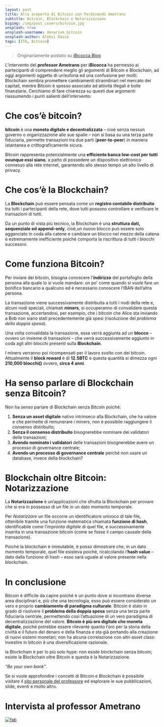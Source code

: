 ```yaml
---
layout: post
title: Alla scoperta di Bitcoin con Ferdinando Ametrano
subtitle: Bitcoin, Blockchain e Notarizzazione
bigimg: /img/post_covers/bitcoin.jpg
unsplash: true
unsplash-username: denarium_bitcoin
unsplash-author: Aleksi Räisä
tags: [ITA, Bitcoin]
---
```


> Originariamente postato su  <a href="http://ibicocca.it/iknow-bitcoin-2/" target="_blank" rel="noopener noreferrer">iBicocca Blog</a>

L’intervento del **professor Ametrano** per **iBicocca** ha permesso ai partecipanti di comprendere meglio gli argomenti di Bitcoin e Blockchain, ad oggi argomenti oggetto di un’euforia ed una confusione per molti: Blockchain sembra promettere cambiamenti straordinari nel mercato dei capitali, mentre Bitcoin è spesso associato ad attività illegali e bolle finanziarie.
Cerchiamo di fare chiarezza su questi due argomenti riassumendo i punti salienti dell’intervento:

# Che cos’è bitcoin?
**bitcoin** è una **moneta digitale e decentralizzata** – cioè senza nessun governo o organizzazione alle sue spalle – non si basa su una terza parte fiduciaria, permette transazioni tra due parti (**peer-to-peer**) in maniera istantanea e crittograficamente sicura.

Bitcoin rappresenta potenzialmente una **efficiente banca low-cost per tutti ovunque essi siano**, a patto di possedere un dispositivo elettronico connesso alla rete internet, garantendo allo stesso tempo un alto livello di privacy.

# Che cos’è la Blockchain?
La **Blockchain** può essere pensata come un **registro contabile distribuito** tra tutti i partecipanti della rete, dove tutti possono controllare e verificare le transazioni di tutti.

Da un punto di vista più tecnico, la Blockchain è una **struttura dati, sequenziale ed append-only**, cioè,un nuovo blocco può essere solo agganciato in coda alla catene e cambiare un blocco nel mezzo della catena è estremamente inefficiente poiché comporta la riscrittura di tutti i blocchi successivi.

# Come funziona Bitcoin?
Per inviare dei bitcoin, bisogna conoscere l’**indirizzo** del portafoglio della persona alla quale lo si vuole mandare: un po’ come quando si vuole fare un bonifico bancario a qualcuno ed è necessario conoscere l’IBAN dell’altra persona.

La transazione viene successivamente distribuita a tutti i nodi della rete e, alcuni nodi speciali, chiamati **miners**, si occuperanno di convalidare questa transazione, accertandosi, per esempio, che i bitcoin che Alice sta inviando a Bob non siano stati precedentemente già spesi (risoluzione del *problema della doppia spesa*).

Una volta convalidata la transazione, essa verrà aggiunta ad un **blocco** – ovvero un insieme di transazioni – che verrà successivamente aggiunto in coda agli altri blocchi presenti sulla **Blockchain**.

I miners verranno poi ricompensati per il lavoro svolto con dei bitcoin. Attualmente il **block reward** è di **12.5BTC** e questa quantità si dimezza ogni **210,000 blocchi()** ovvero, **circa 4 anni**.

# Ha senso parlare di Blockchain senza Bitcoin?
Non ha senso parlare di Blockchain senza Bitcoin poiché:

1. **Senza un asset digitale** nativo intrinseco alla Blockchain, che ha valore e che permette di remunerare i miners, non è possibile raggiungere il consenso distribuito;
2. **Senza il consenso distribuito** bisognerebbe nominare dei validatori delle transazioni;
3. **Avendo nominato i validatori** delle transazioni bisognerebbe avere un processo di governance centrale;
4. **Avendo un processo di governance centrale** perché non usare un database, invece della blockchain?

# Blockchain oltre Bitcoin: Notarizzazione
La **Notarizzazione** è un’applicazioni che sfrutta la Blockchain per provare che si era in possesso di un file in un dato momento temporale.

Per *Notarizzare* un file occorre un identificatore univoco di tale file, ottenibile tramite una funzione matematica chiamata **funzione di hash**, identificabile come l’*impronta digitale* di quel file, e successivamente inserita in una transazione bitcoin (come se fosse il campo causale della transazione).

Poiché la blockchain è immutabile, è posso dimostrare che, in un dato momento temporale, quel file esisteva poiché, ricalcolando l’**hash value** – dato dalla funzione di hash – esso sarà uguale al valore presente nella blockchain.

# In conclusione
Bitcoin è difficile da capire poiché è un punto dove si incontrano diverse area disciplinari e, più che una tecnologia, esso può essere considerato un vero e proprio **cambiamento di paradigma culturale**. Bitcoin è stato in grado di risolvere il **problema della doppia spesa** senza una terza parte fiduciaria centrale, permettendo così l’attuazione di un vero paradigma di decentralizzazione del valore. **Bitcoin è più oro digitale che moneta digitale**, poiché potrebbe essere rilevante quanto l’oro per la storia della civiltà e il futuro del denaro e della finanza e sta già portando alla creazione di nuovi sistemi monetari; non ha alcuna correlazione con altri asset class: investire in bitcoin è una diversificazione razionale.

la Blockchain è per lo più solo hype: non esiste blockchain senza bitcoin; esiste la Blockchain oltre Bitcoin e questa è la Notarizzazione.

*“Be your own bank”*.

Se si vuole approfondire i concetti di Bitcoin e Blockchain è possibile visitare il [sito personale del professore](ametrano.net) ed esplorare le sue pubblicazioni, slide, eventi e molto altro.

# Intervista al professor Ametrano
[![fab](http://img.youtube.com/vi/jya-TopwsJw/0.jpg)](http://www.youtube.com/watch?v=jya-TopwsJw "ferdinando-ametrano-bitcoin")
